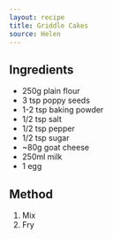 ```yaml
---
layout: recipe
title: Griddle Cakes
source: Helen
---
```


## Ingredients

* 250g plain flour
* 3 tsp poppy seeds
* 1-2 tsp baking powder
* 1/2 tsp salt
* 1/2 tsp pepper
* 1/2 tsp sugar
* ~80g goat cheese
* 250ml milk
* 1 egg

## Method

1. Mix
2. Fry
